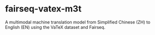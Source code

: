 # fairseq-vatex-m3t
A multimodal machine translation model from Simplified Chinese (ZH) to English (EN) using the VaTeX dataset and Fairseq.
